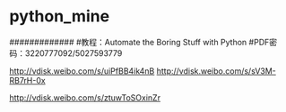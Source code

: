 # python_mine
#############
#教程：Automate the Boring Stuff with Python
#PDF密码：3220777092/5027593779

http://vdisk.weibo.com/s/uiPfBB4ik4nB
http://vdisk.weibo.com/s/sV3M-RB7rH-0x

http://vdisk.weibo.com/s/ztuwToSOxinZr
